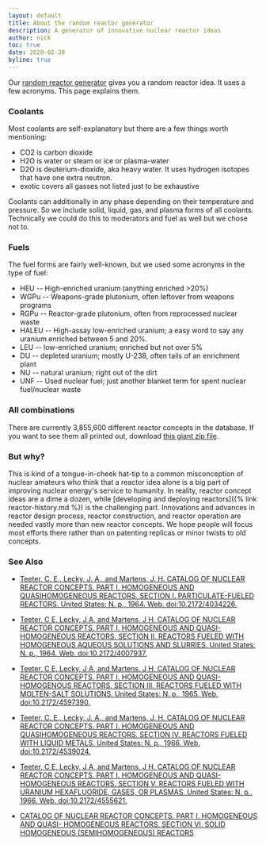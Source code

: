 ```yaml
---
layout: default
title: About the random reactor generator
description: A generator of innovative nuclear reactor ideas
author: nick
toc: true
date: 2020-02-28
byline: true
---
```


<div class="row">
<div class="col-md-8" markdown="1">

Our [random reactor generator](./random) gives you a random reactor idea. It uses a few
acronyms. This page explains them.

### Coolants

Most coolants are self-explanatory but there are a few things worth mentioning:

- CO2 is carbon dioxide
- H2O is water or steam or ice or plasma-water
- D2O is deuterium-dioxide, aka heavy water. It uses hydrogen isotopes that have one extra
  neutron.
- exotic covers all gasses not listed just to be exhaustive

Coolants can additionally in any phase depending on their temperature and pressure. So we
include solid, liquid, gas, and plasma forms of all coolants. Technically we could do this
to moderators and fuel as well but we chose not to.

### Fuels

The fuel forms are fairly well-known, but we used some acronyms in the type of fuel:

- HEU -- High-enriched uranium (anything enriched >20%)
- WGPu -- Weapons-grade plutonium, often leftover from weapons programs
- RGPu -- Reactor-grade plutonium, often from reprocessed nuclear waste
- HALEU -- High-assay low-enriched uranium; a easy word to say any uranium enriched
  between 5 and 20%.
- LEU -- low-enriched uranium; enriched but not over 5%
- DU -- depleted uranium; mostly U-238, often tails of an enrichment plant
- NU -- natural uranium; right out of the dirt
- UNF -- Used nuclear fuel; just another blanket term for spent nuclear fuel/nuclear waste

### All combinations

There are currently 3,855,600 different reactor concepts in the database. If you want to
see them all printed out, download [this giant zip file](./assets/all_reactors.zip).

### But why?

This is kind of a tongue-in-cheek hat-tip to a common misconception of nuclear amateurs
who think that a reactor idea alone is a big part of improving nuclear energy's service to
humanity. In reality, reactor concept ideas are a dime a dozen, while [developing and
deploying reactors]({% link reactor-history.md %}) is the challenging part. Innovations
and advances in reactor design process, reactor construction, and reactor operation are
needed vastly more than new reactor concepts. We hope people will focus most efforts there
rather than on patenting replicas or minor twists to old concepts.

### See Also

- [Teeter, C. E., Lecky, J. A., and Martens, J. H. CATALOG OF NUCLEAR REACTOR CONCEPTS.
  PART I. HOMOGENEOUS AND QUASIHOMOGENEOUS REACTORS. SECTION I. PARTICULATE-FUELED
  REACTORS. United States: N. p., 1964. Web. doi:10.2172/4034226.
  ](https://www.osti.gov/biblio/4034226-catalog-nuclear-reactor-concepts-part-homogeneous-quasihomogeneous-reactors-section-particulate-fueled-reactors)

- [Teeter, C E, Lecky, J A, and Martens, J H. CATALOG OF NUCLEAR REACTOR CONCEPTS. PART I.
  HOMOGENEOUS AND QUASI- HOMOGENEOUS REACTORS. SECTION II. REACTORS FUELED WITH
  HOMOGENEOUS AQUEOUS SOLUTIONS AND SLURRIES. United States: N. p., 1964. Web.
  doi:10.2172/4007937.
  ](https://www.osti.gov/biblio/4007937-catalog-nuclear-reactor-concepts-part-homogeneous-quasi-homogeneous-reactors-section-ii-reactors-fueled-homogeneous-aqueous-solutions-slurries)

- [Teeter, C E, Lecky, J A, and Martens, J H. CATALOG OF NUCLEAR REACTOR CONCEPTS. PART I.
  HOMOGENEOUS AND QUASI- HOMOGENOUS REACTORS. SECTION III. REACTORS FUELED WITH
  MOLTEN-SALT SOLUTIONS. United States: N. p., 1965. Web. doi:10.2172/4597390.
  ](https://www.osti.gov/biblio/4597390-catalog-nuclear-reactor-concepts-part-homogeneous-quasi-homogenous-reactors-section-iii-reactors-fueled-molten-salt-solutions)

- [Teeter, C. E., Lecky, J. A., and Martens, J. H. CATALOG OF NUCLEAR REACTOR CONCEPTS. PART I. HOMOGENEOUS AND QUASIHOMOGENEOUS REACTORS. SECTION IV. REACTORS FUELED WITH LIQUID METALS. United States: N. p., 1966. Web. doi:10.2172/4539024. ](https://www.osti.gov/biblio/4539024-catalog-nuclear-reactor-concepts-part-homogeneous-quasihomogeneous-reactors-section-iv-reactors-fueled-liquid-metals)

- [Teeter, C E, Lecky, J A, and Martens, J H. CATALOG OF NUCLEAR REACTOR CONCEPTS. PART I. HOMOGENEOUS AND QUASI- HOMOGENEOUS REACTORS. SECTION V. REACTORS FUELED WITH URANIUM HEXAFLUORIDE, GASES, OR PLASMAS. United States: N. p., 1966. Web. doi:10.2172/4555621. ](https://www.osti.gov/biblio/4555621/)

- [CATALOG OF NUCLEAR REACTOR CONCEPTS. PART I. HOMOGENEOUS AND QUASI- HOMOGENEOUS
  REACTORS. SECTION VI. SOLID HOMOGENEOUS (SEMIHOMOGENEOUS)
  REACTORS](https://www.osti.gov/biblio/4519726-catalog-nuclear-reactor-concepts-part-homogeneous-quasi-homogeneous-reactors-section-vi-solid-homogeneous-semihomogeneous-reactors)

</div>
</div>
